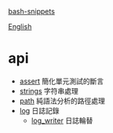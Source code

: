 [bash-snippets](../../README.zh.md)

[English](../en/README.md)

# api

- [assert](assert.md) 簡化單元測試的斷言
- [strings](strings.md) 字符串處理
- [path](path.md) 純語法分析的路徑處理
- [log](log.md) 日誌記錄
  - [log_writer](log_writer.md) 日誌輪替
